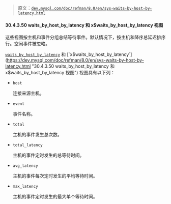 > 原文：[`dev.mysql.com/doc/refman/8.0/en/sys-waits-by-host-by-latency.html`](https://dev.mysql.com/doc/refman/8.0/en/sys-waits-by-host-by-latency.html)

#### 30.4.3.50 waits_by_host_by_latency 和 x$waits_by_host_by_latency 视图

这些视图按主机和事件分组总结等待事件。默认情况下，按主机和降序总延迟排序行。空闲事件被忽略。

[`waits_by_host_by_latency`](https://dev.mysql.com/doc/refman/8.0/en/sys-waits-by-host-by-latency.html "30.4.3.50 waits_by_host_by_latency 和 x$waits_by_host_by_latency 视图") 和 [`x$waits_by_host_by_latency`](https://dev.mysql.com/doc/refman/8.0/en/sys-waits-by-host-by-latency.html "30.4.3.50 waits_by_host_by_latency 和 x$waits_by_host_by_latency 视图") 视图具有以下列：

+   `host`

    连接来源主机。

+   `event`

    事件名称。

+   `total`

    主机的事件发生总次数。

+   `total_latency`

    主机的事件定时发生的总等待时间。

+   `avg_latency`

    主机的事件每次定时发生的平均等待时间。

+   `max_latency`

    主机的事件定时发生的最大单个等待时间。
